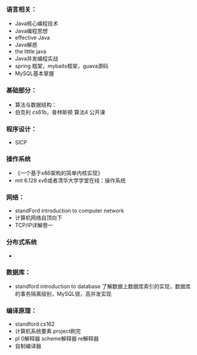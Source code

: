### 语言相关：
* Java核心编程技术
* Java编程思想
* effective Java
* Java解惑
* the little java
* Java并发编程实战
* spring 框架，mybaits框架，guava源码
* MySQL基本掌握

### 基础部分：
* 算法与数据结构：
* 伯克利 cs61b，普林斯顿 算法4 公开课

### 程序设计：  
* SICP

### 操作系统
* 《一个基于x86架构的简单内核实现》
* mit 6.128 xv6或者清华大学学堂在线：操作系统

### 网络：
* standFord introduction to computer network
* 计算机网络自顶向下
* TCP/IP详解卷一

### 分布式系统
* 


### 数据库：
* standford introduction to database
  了解数据上数据库索引的实现，数据库的事务隔离级别，MySQL锁，高并发实现

### 编译原理：
* standford cs162
* 计算机系统要素 project刷完
* pl 0解释器 scheme解释器 re解释器
* 自制编译器